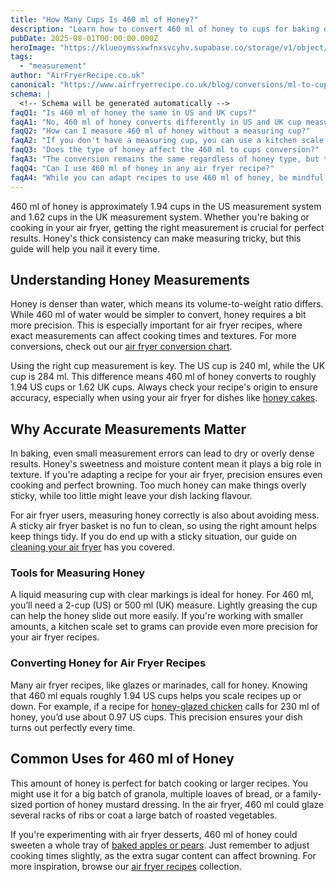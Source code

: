 ```yaml
---
title: "How Many Cups Is 460 ml of Honey?"
description: "Learn how to convert 460 ml of honey to cups for baking or cooking. Perfect for air fryer recipes and precise measurements."
pubDate: 2025-08-01T00:00:00.000Z
heroImage: "https://klueoymssxwfnxsvcyhv.supabase.co/storage/v1/object/public/Shmucket/how-many-cups-is-460-ml-of-honey.webp"
tags:
  - "measurement"
author: "AirFryerRecipe.co.uk"
canonical: "https://www.airfryerrecipe.co.uk/blog/conversions/ml-to-cups/how-many-cups-is-460-ml-of-honey"
schema: |
  <!-- Schema will be generated automatically -->
faqQ1: "Is 460 ml of honey the same in US and UK cups?"
faqA1: "No, 460 ml of honey converts differently in US and UK cup measurements. In the US, 460 ml is about 1.94 cups, while in the UK it's approximately 1.62 cups. This difference is because US cups are 240 ml and UK cups are 284 ml."
faqQ2: "How can I measure 460 ml of honey without a measuring cup?"
faqA2: "If you don't have a measuring cup, you can use a kitchen scale. Honey weighs about 340 grams per 240 ml (US cup). So 460 ml would be roughly 652 grams. Alternatively, use a tablespoon - about 21 US tablespoons equal 460 ml of honey."
faqQ3: "Does the type of honey affect the 460 ml to cups conversion?"
faqA3: "The conversion remains the same regardless of honey type, but thicker honeys like manuka may pack more densely in the cup. For absolute precision in air fryer recipes, weighing your honey is best, especially when working with 460 ml or larger quantities."
faqQ4: "Can I use 460 ml of honey in any air fryer recipe?"
faqA4: "While you can adapt recipes to use 460 ml of honey, be mindful of the air fryer's capacity. Large quantities of sticky ingredients like honey may require cooking in batches to prevent overflow and ensure even cooking. Always check your air fryer's maximum capacity before scaling up recipes."
---
```

<p>460 ml of honey is approximately 1.94 cups in the US measurement system and 1.62 cups in the UK measurement system. Whether you're baking or cooking in your air fryer, getting the right measurement is crucial for perfect results. Honey's thick consistency can make measuring tricky, but this guide will help you nail it every time.</p>

<h2>Understanding Honey Measurements</h2>
<p>Honey is denser than water, which means its volume-to-weight ratio differs. While 460 ml of water would be simpler to convert, honey requires a bit more precision. This is especially important for air fryer recipes, where exact measurements can affect cooking times and textures. For more conversions, check out our <a href=https://www.airfryerrecipe.co.uk/air-fryer-conversion-chart>air fryer conversion chart</a>.</p>
<p>Using the right cup measurement is key. The US cup is 240 ml, while the UK cup is 284 ml. This difference means 460 ml of honey converts to roughly 1.94 US cups or 1.62 UK cups. Always check your recipe's origin to ensure accuracy, especially when using your air fryer for dishes like <a href=https://www.airfryerrecipe.co.uk/recipe-category/cakes>honey cakes</a>.</p>

<h2>Why Accurate Measurements Matter</h2>
<p>In baking, even small measurement errors can lead to dry or overly dense results. Honey's sweetness and moisture content mean it plays a big role in texture. If you're adapting a recipe for your air fryer, precision ensures even cooking and perfect browning. Too much honey can make things overly sticky, while too little might leave your dish lacking flavour.</p>
<p>For air fryer users, measuring honey correctly is also about avoiding mess. A sticky air fryer basket is no fun to clean, so using the right amount helps keep things tidy. If you do end up with a sticky situation, our guide on <a href=https://www.airfryerrecipe.co.uk/air-fryer-cleaner>cleaning your air fryer</a> has you covered.</p>

<h3>Tools for Measuring Honey</h3>
<p>A liquid measuring cup with clear markings is ideal for honey. For 460 ml, you’ll need a 2-cup (US) or 500 ml (UK) measure. Lightly greasing the cup can help the honey slide out more easily. If you're working with smaller amounts, a kitchen scale set to grams can provide even more precision for your air fryer recipes.</p>

<h3>Converting Honey for Air Fryer Recipes</h3>
<p>Many air fryer recipes, like glazes or marinades, call for honey. Knowing that 460 ml equals roughly 1.94 US cups helps you scale recipes up or down. For example, if a recipe for <a href=https://www.airfryerrecipe.co.uk/recipe-category/chicken>honey-glazed chicken</a> calls for 230 ml of honey, you’d use about 0.97 US cups. This precision ensures your dish turns out perfectly every time.</p>

<h2>Common Uses for 460 ml of Honey</h2>
<p>This amount of honey is perfect for batch cooking or larger recipes. You might use it for a big batch of granola, multiple loaves of bread, or a family-sized portion of honey mustard dressing. In the air fryer, 460 ml could glaze several racks of ribs or coat a large batch of roasted vegetables.</p>
<p>If you're experimenting with air fryer desserts, 460 ml of honey could sweeten a whole tray of <a href=https://www.airfryerrecipe.co.uk/recipe-category/dessert>baked apples or pears</a>. Just remember to adjust cooking times slightly, as the extra sugar content can affect browning. For more inspiration, browse our <a href=https://www.airfryerrecipe.co.uk/recipes>air fryer recipes</a> collection.</p>
